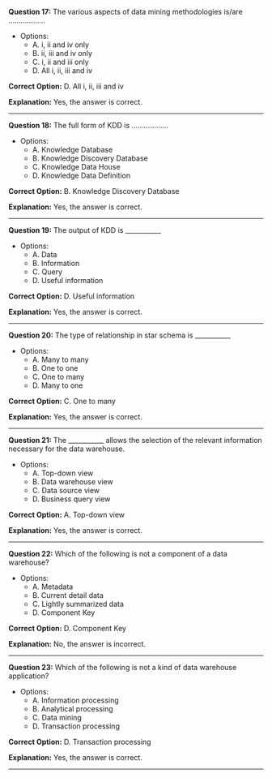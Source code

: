 **Question 17:**
The various aspects of data mining methodologies is/are ………………

- Options:
  - A. i, ii and iv only
  - B. ii, iii and iv only
  - C. i, ii and iii only
  - D. All i, ii, iii and iv

**Correct Option:** D. All i, ii, iii and iv

**Explanation:** Yes, the answer is correct.

---

**Question 18:**
The full form of KDD is ………………

- Options:
  - A. Knowledge Database
  - B. Knowledge Discovery Database
  - C. Knowledge Data House
  - D. Knowledge Data Definition

**Correct Option:** B. Knowledge Discovery Database

**Explanation:** Yes, the answer is correct.

---

**Question 19:**
The output of KDD is ___________

- Options:
  - A. Data
  - B. Information
  - C. Query
  - D. Useful information

**Correct Option:** D. Useful information

**Explanation:** Yes, the answer is correct.

---

**Question 20:**
The type of relationship in star schema is ___________

- Options:
  - A. Many to many
  - B. One to one
  - C. One to many
  - D. Many to one

**Correct Option:** C. One to many

**Explanation:** Yes, the answer is correct.

---

**Question 21:**
The ___________ allows the selection of the relevant information necessary for the data warehouse.

- Options:
  - A. Top-down view
  - B. Data warehouse view
  - C. Data source view
  - D. Business query view

**Correct Option:** A. Top-down view

**Explanation:** Yes, the answer is correct.

---

**Question 22:**
Which of the following is not a component of a data warehouse?

- Options:
  - A. Metadata
  - B. Current detail data
  - C. Lightly summarized data
  - D. Component Key

**Correct Option:** D. Component Key

**Explanation:** No, the answer is incorrect.

---

**Question 23:**
Which of the following is not a kind of data warehouse application?

- Options:
  - A. Information processing
  - B. Analytical processing
  - C. Data mining
  - D. Transaction processing

**Correct Option:** D. Transaction processing

**Explanation:** Yes, the answer is correct.

---
